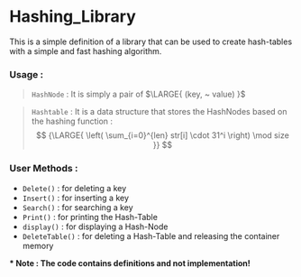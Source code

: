 # Hashing_Library
This is a simple definition of a library that can be used to create hash-tables with a simple and fast hashing algorithm.
### Usage :
 > ``` HashNode ``` : It is simply a pair of $\LARGE{ (key, ~ value) }$
 
 > ```Hashtable``` : It is a data structure that stores the HashNodes based on the hashing function : $$ {\LARGE{ \left(  \sum_{i=0}^{len} str[i] \cdot 31^i  \right)  \mod size }} $$

### User Methods :
- ```Delete()``` : for deleting a key
- ```Insert()``` : for inserting a key
- ```Search()``` : for searching a key
- ```Print()``` : for printing the Hash-Table
- ```display()``` : for displaying a Hash-Node
- ```DeleteTable()``` : for deleting a Hash-Table and releasing the container memory

<strong> * Note : The code contains definitions and not implementation! </strong>
